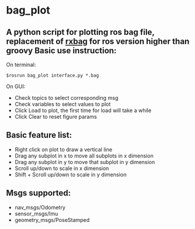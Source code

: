 bag_plot
==========
A python script for plotting ros bag file, replacement of [rxbag](http://wiki.ros.org/rxbag) for ros version higher than groovy
Basic use instruction:
--------------------
On terminal:
```
$rosrun bag_plot interface.py *.bag
```
On GUI:
* Check topics to select corresponding msg
* Check variables to select values to plot
* Click Load to plot, the first time for load will take a while
* Click Clear to reset figure params

Basic feature list:
------------------
* Right click on plot to draw a vertical line
* Drag any subplot in x to move all subplots in x dimension
* Drag any subplot in y to move that subplot in y dimension
* Scroll up/down to scale in x dimension
* Shift + Scroll up/down to scale in y dimension
 
Msgs supported:
------------------
* nav_msgs/Odometry
* sensor_msgs/Imu
* geometry_msgs/PoseStamped
